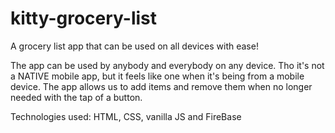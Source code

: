 # kitty-grocery-list
A grocery list app that can be used on all devices with ease!

The app can be used by anybody and everybody on any device.
Tho it's not a NATIVE mobile app, but it feels like one when it's being from a mobile device.
The app allows us to add items and remove them when no longer needed with the tap of a button.

Technologies used: HTML, CSS, vanilla JS and FireBase
